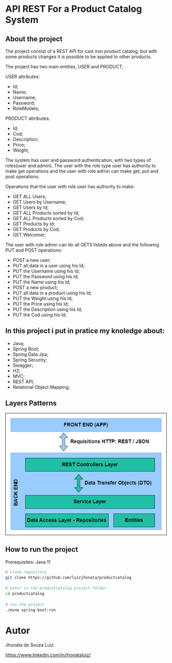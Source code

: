 # API REST For a Product Catalog System 

## About the project
The project consist of a REST API for cast iron product catalog, but with some products changes it is possible to be applied to other products.

The project has two main entities, USER and PRODUCT;

USER attributes:

- Id;
- Name; 
- Username;
- Password; 
- RoleModels;

PRODUCT attributes:

- Id;
- Cod;
- Description;
- Price;
- Weight;

The system has user and password authentication, with two types of roles(user and admin). 
The user with the role type user has authority to make get operations and the user with role admin can make get, put and post operations.

Operations that the user with role user has authority to make:

- GET ALL Users;
- GET Users by Username;
- GET Users by Id;
- GET ALL Products sorted by Id;
- GET ALL Products sorted by Cod;
- GET Products by Id;
- GET Products by Cod;
- GET Welcomer;

The user with role admin can do all GETS listeds above and the following PUT and POST operations: 

- POST a new user;
- PUT all data in a user using his Id;
- PUT the Username using his Id;
- PUT the Password using his Id;
- PUT the Name using his Id;
- POST a new product;
- PUT all data in a product using his Id;
- PUT the Weight using his Id;
- PUT the Price using his Id;
- PUT the Description using his Id;
- PUT the Cod using his Id;


## In this project i put in pratice my knoledge about: 
- Java;
- Spring Boot; 
- Spring Data Jpa;
- Spring Security;
- Swagger;
- H2;  
- MVC; 
- REST API;
- Relational Object Mapping;

## Layers Patterns
![Web](https://github.com/luizjhonata/assetsreadme/blob/main/foodDeliveryBackEnd/layerPatterns.png)

## How to run the project

Prerequisites: Java 11

```bash
# clone repository
git clone https://github.com/luizjhonata/productcatalog

# enter in the productcatalog project folder
cd productcatalog

# run the project
./mvnw spring-boot:run
```

# Autor

Jhonata de Souza Luiz

https://www.linkedin.com/in/jhonataluiz/

